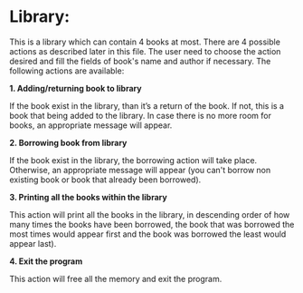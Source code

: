 # Library:
This is a library which can contain 4 books at most. There are 4 possible actions as described later in this file. The user need to choose the action desired and fill the fields of book's name and author if necessary.
The following actions are available:


**1. Adding/returning book to library**

If the book exist in the library, than it’s a return of the book. If not, this is a book that being added to the library. In case there is no more room for books, an appropriate message will appear.

**2. Borrowing book from library**

If the book exist in the library, the borrowing action will take place. Otherwise, an appropriate message will appear (you can't borrow non existing book or book that already been borrowed).

**3. Printing all the books within the library**

This action will print all the books in the library, in descending order of how many times the books have been borrowed, the book that was borrowed the most times would appear first and the book was borrowed the least would appear last).

**4. Exit the program**

This action will free all the memory and exit the program.

